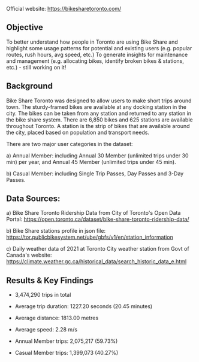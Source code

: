 Official website: https://bikesharetoronto.com/

## Objective
To better understand how people in Toronto are using Bike Share
and highlight some usage patterns for potential and existing users (e.g. popular routes, rush hours, avg speed, etc.)
To generate insights for maintenance and management (e.g. allocating bikes, identify broken bikes & stations, etc.) - still working on it!

## Background
Bike Share Toronto was designed to allow users to make short trips around town. The sturdy-framed bikes are available at any docking station in the city. The bikes can be taken from any station and returned to any station in the bike share system. There are 6,850 bikes and 625 stations are available throughout Toronto. A station is the strip of bikes that are available around the city, placed based on population and transport needs.

There are two major user categories in the dataset:

a) Annual Member: including Annual 30 Member (unlimited trips under 30 min) per year, and Annual 45 Member (unlimited trips under 45 min).

b) Casual Member: including Single Trip Passes, Day Passes and 3-Day Passes.

## Data Sources:
a) Bike Share Toronto Ridership Data from City of Toronto's Open Data Portal: https://open.toronto.ca/dataset/bike-share-toronto-ridership-data/

b) Bike Share stations profile in json file: https://tor.publicbikesystem.net/ube/gbfs/v1/en/station_information

c) Daily weather data of 2021 at Toronto City weather station from Govt of Canada's website: https://climate.weather.gc.ca/historical_data/search_historic_data_e.html

## Results & Key Findings
- 3,474,290 trips in total

- Average trip duration: 1227.20 seconds (20.45 minutes)

- Average distance: 1813.00 metres

- Average speed: 2.28 m/s

- Annual Member trips: 2,075,217 (59.73%)

- Casual Member trips: 1,399,073 (40.27%)

